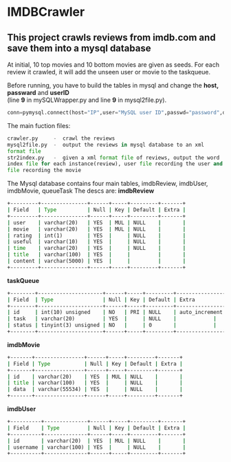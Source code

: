 IMDBCrawler
============
<h2>This project crawls reviews from imdb.com and save them into a
mysql database</h2>
At initial, 10 top movies and 10 bottom movies are given as seeds.
For each review it crawled, it will add the unseen user or movie to
the taskqueue.

Before running, you have to build the tables in mysql and change the
<b>host, passward</b> and <b>userID</b>  
(line <b>9</b> in mySQLWrapper.py and line <b>9</b> in mysql2file.py).
```python
conn=pymysql.connect(host="IP",user="MySQL user ID",passwd="password",db="imdb")
```

The main fuction files:
```python
crawler.py     -  crawl the reviews
mysql2file.py  -  output the reviews in mysql database to an xml
format file
str2index.py   -  given a xml format file of reviews, output the word
index file for each instance(review), user file recording the user and movie
file recording the movie 
```

The Mysql database contains four main tables, imdbReview, imdbUser,
imdbMovie, queueTask
The descs are:
<b>imdbReview</b>
```cmd
+---------+---------------+------+-----+---------+-------+
| Field   | Type          | Null | Key | Default | Extra |
+---------+---------------+------+-----+---------+-------+
| user    | varchar(20)   | YES  | MUL | NULL    |       |
| movie   | varchar(20)   | YES  | MUL | NULL    |       |
| rating  | int(1)        | YES  |     | NULL    |       |
| useful  | varchar(10)   | YES  |     | NULL    |       |
| time    | varchar(20)   | YES  |     | NULL    |       |
| title   | varchar(100)  | YES  |     |         |       |
| content | varchar(5000) | YES  |     |         |       |
+---------+---------------+------+-----+---------+-------+
```

<b>taskQueue</b>
```cmd
+--------+---------------------+------+-----+---------+----------------+
| Field  | Type                | Null | Key | Default | Extra         |
+--------+---------------------+------+-----+---------+----------------+
| id     | int(10) unsigned    | NO   | PRI | NULL    | auto_increment |
| task   | varchar(20)         | YES  |     | NULL    |		       |
| status | tinyint(3) unsigned | NO   |     | 0       |		       |
+--------+---------------------+------+-----+---------+----------------+
```

<b>imdbMovie</b>
```cmd
+-------+----------------+------+-----+---------+-------+
| Field | Type           | Null | Key | Default | Extra |
+-------+----------------+------+-----+---------+-------+
| id    | varchar(20)    | YES  | MUL | NULL    |       |
| title | varchar(100)   | YES  |     | NULL    |       |
| data  | varchar(55534) | YES  |     | NULL    |       |
+-------+----------------+------+-----+---------+-------+
```

<b>imdbUser</b>
```cmd
+----------+--------------+------+-----+---------+-------+
| Field    | Type         | Null | Key | Default | Extra |
+----------+--------------+------+-----+---------+-------+
| id       | varchar(20)  | YES  | MUL | NULL    |       |
| username | varchar(100) | YES  |     | NULL    |       |
+----------+--------------+------+-----+---------+-------+
```
